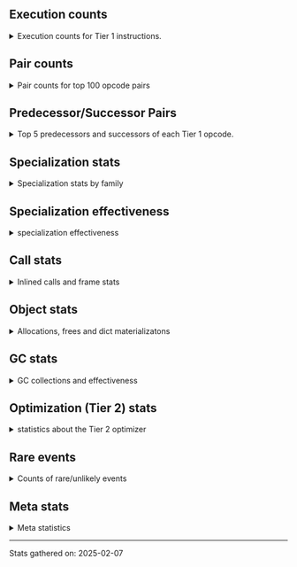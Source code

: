 ## Execution counts

<details>
<summary> Execution counts for Tier 1 instructions. </summary>


The "miss ratio" column shows the percentage of times the instruction
executed that it deoptimized. When this happens, the base unspecialized
instruction is not counted.

<table>
<thead>
<tr>
<th align="left">Name</th>
<th align="right">Base Count</th>
<th align="right">Head Count</th>
<th align="right">Change</th>
</tr>
</thead>
<tbody>
<tr>
<td align="left">BINARY_OP</td>
<td align="right">68,029</td>
<td align="right">516,517</td>
<td align="right">659.3%</td>
</tr>
<tr>
<td align="left">BINARY_OP_SUBTRACT_FLOAT</td>
<td align="right">490,282</td>
<td align="right">369,811</td>
<td align="right">-24.6%</td>
</tr>
<tr>
<td align="left">TO_BOOL_INT</td>
<td align="right">4,976,583</td>
<td align="right">3,772,089</td>
<td align="right">-24.2%</td>
</tr>
<tr>
<td align="left">BINARY_OP_EXTEND</td>
<td align="right">6,816,829</td>
<td align="right">5,170,140</td>
<td align="right">-24.2%</td>
</tr>
<tr>
<td align="left">TO_BOOL_LIST</td>
<td align="right">1,001,572</td>
<td align="right">760,648</td>
<td align="right">-24.1%</td>
</tr>
<tr>
<td align="left">LOAD_SUPER_ATTR_METHOD</td>
<td align="right">1,838,049</td>
<td align="right">1,396,415</td>
<td align="right">-24.0%</td>
</tr>
<tr>
<td align="left">CALL_ISINSTANCE</td>
<td align="right">1,175,776</td>
<td align="right">894,692</td>
<td align="right">-23.9%</td>
</tr>
<tr>
<td align="left">UNARY_INVERT</td>
<td align="right">1,516,213</td>
<td align="right">1,154,971</td>
<td align="right">-23.8%</td>
</tr>
<tr>
<td align="left">LIST_EXTEND</td>
<td align="right">337,530</td>
<td align="right">257,336</td>
<td align="right">-23.8%</td>
</tr>
<tr>
<td align="left">COPY_FREE_VARS</td>
<td align="right">1,866,298</td>
<td align="right">1,424,664</td>
<td align="right">-23.7%</td>
</tr>
<tr>
<td align="left">BUILD_LIST</td>
<td align="right">1,711,490</td>
<td align="right">1,310,214</td>
<td align="right">-23.4%</td>
</tr>
<tr>
<td align="left">LOAD_ATTR_NONDESCRIPTOR_WITH_VALUES</td>
<td align="right">1,542,307</td>
<td align="right">1,181,065</td>
<td align="right">-23.4%</td>
</tr>
<tr>
<td align="left">JUMP_FORWARD</td>
<td align="right">1,727,601</td>
<td align="right">1,325,807</td>
<td align="right">-23.3%</td>
</tr>
<tr>
<td align="left">LOAD_DEREF</td>
<td align="right">1,904,119</td>
<td align="right">1,462,485</td>
<td align="right">-23.2%</td>
</tr>
<tr>
<td align="left">COMPARE_OP</td>
<td align="right">546,308</td>
<td align="right">424,372</td>
<td align="right">-22.3%</td>
</tr>
<tr>
<td align="left">LOAD_ATTR_PROPERTY</td>
<td align="right">719,400</td>
<td align="right">558,851</td>
<td align="right">-22.3%</td>
</tr>
<tr>
<td align="left">IMPORT_FROM</td>
<td align="right">360,757</td>
<td align="right">280,383</td>
<td align="right">-22.3%</td>
</tr>
<tr>
<td align="left">IMPORT_NAME</td>
<td align="right">361,080</td>
<td align="right">280,706</td>
<td align="right">-22.3%</td>
</tr>
<tr>
<td align="left">LOAD_FAST_AND_CLEAR</td>
<td align="right">540,354</td>
<td align="right">420,099</td>
<td align="right">-22.3%</td>
</tr>
<tr>
<td align="left">BINARY_OP_ADD_FLOAT</td>
<td align="right">183,237</td>
<td align="right">142,724</td>
<td align="right">-22.1%</td>
</tr>
<tr>
<td align="left">FOR_ITER_RANGE</td>
<td align="right">544,717</td>
<td align="right">424,433</td>
<td align="right">-22.1%</td>
</tr>
<tr>
<td align="left">CALL_LIST_APPEND</td>
<td align="right">190,415</td>
<td align="right">150,336</td>
<td align="right">-21.0%</td>
</tr>
<tr>
<td align="left">LIST_APPEND</td>
<td align="right">572,595</td>
<td align="right">452,160</td>
<td align="right">-21.0%</td>
</tr>
<tr>
<td align="left">LOAD_ATTR</td>
<td align="right">8,471,316</td>
<td align="right">6,744,522</td>
<td align="right">-20.4%</td>
</tr>
<tr>
<td align="left">LOAD_ATTR_METHOD_WITH_VALUES</td>
<td align="right">7,879,064</td>
<td align="right">6,273,615</td>
<td align="right">-20.4%</td>
</tr>
<tr>
<td align="left">CALL_KW_PY</td>
<td align="right">199,027</td>
<td align="right">158,930</td>
<td align="right">-20.1%</td>
</tr>
<tr>
<td align="left">UNARY_NOT</td>
<td align="right">201,700</td>
<td align="right">161,776</td>
<td align="right">-19.8%</td>
</tr>
<tr>
<td align="left">CALL_METHOD_DESCRIPTOR_FAST</td>
<td align="right">2,239,028</td>
<td align="right">1,797,426</td>
<td align="right">-19.7%</td>
</tr>
<tr>
<td align="left">CALL_PY_EXACT_ARGS</td>
<td align="right">12,102,128</td>
<td align="right">9,733,720</td>
<td align="right">-19.6%</td>
</tr>
<tr>
<td align="left">CALL_BOUND_METHOD_GENERAL</td>
<td align="right">204,934</td>
<td align="right">164,848</td>
<td align="right">-19.6%</td>
</tr>
<tr>
<td align="left">LOAD_GLOBAL_MODULE</td>
<td align="right">15,859,892</td>
<td align="right">12,768,362</td>
<td align="right">-19.5%</td>
</tr>
<tr>
<td align="left">POP_ITER</td>
<td align="right">2,335,907</td>
<td align="right">1,894,534</td>
<td align="right">-18.9%</td>
</tr>
<tr>
<td align="left">POP_JUMP_IF_FALSE</td>
<td align="right">14,637,428</td>
<td align="right">11,946,930</td>
<td align="right">-18.4%</td>
</tr>
<tr>
<td align="left">LOAD_GLOBAL_BUILTIN</td>
<td align="right">7,463,096</td>
<td align="right">6,098,336</td>
<td align="right">-18.3%</td>
</tr>
<tr>
<td align="left">CONTAINS_OP_DICT</td>
<td align="right">1,575,782</td>
<td align="right">1,294,698</td>
<td align="right">-17.8%</td>
</tr>
<tr>
<td align="left">LOAD_ATTR_MODULE</td>
<td align="right">3,391,411</td>
<td align="right">2,789,070</td>
<td align="right">-17.8%</td>
</tr>
<tr>
<td align="left">TO_BOOL_BOOL</td>
<td align="right">4,320,437</td>
<td align="right">3,558,156</td>
<td align="right">-17.6%</td>
</tr>
<tr>
<td align="left">LOAD_SMALL_INT</td>
<td align="right">4,590,110</td>
<td align="right">3,786,698</td>
<td align="right">-17.5%</td>
</tr>
<tr>
<td align="left">POP_JUMP_IF_NOT_NONE</td>
<td align="right">3,966,867</td>
<td align="right">3,284,394</td>
<td align="right">-17.2%</td>
</tr>
<tr>
<td align="left">STORE_SUBSCR_DICT</td>
<td align="right">1,638,282</td>
<td align="right">1,357,230</td>
<td align="right">-17.2%</td>
</tr>
<tr>
<td align="left">STORE_ATTR_INSTANCE_VALUE</td>
<td align="right">4,688,424</td>
<td align="right">3,885,674</td>
<td align="right">-17.1%</td>
</tr>
<tr>
<td align="left">LOAD_FAST_LOAD_FAST</td>
<td align="right">13,344,823</td>
<td align="right">11,096,957</td>
<td align="right">-16.8%</td>
</tr>
<tr>
<td align="left">GET_ITER</td>
<td align="right">3,130,242</td>
<td align="right">2,608,693</td>
<td align="right">-16.7%</td>
</tr>
<tr>
<td align="left">CALL_BUILTIN_CLASS</td>
<td align="right">1,471,187</td>
<td align="right">1,230,560</td>
<td align="right">-16.4%</td>
</tr>
<tr>
<td align="left">POP_JUMP_IF_TRUE</td>
<td align="right">2,738,248</td>
<td align="right">2,296,961</td>
<td align="right">-16.1%</td>
</tr>
<tr>
<td align="left">LOAD_FAST</td>
<td align="right">86,081,742</td>
<td align="right">72,270,399</td>
<td align="right">-16.0%</td>
</tr>
<tr>
<td align="left">CALL_PY_GENERAL</td>
<td align="right">3,515,978</td>
<td align="right">2,953,932</td>
<td align="right">-16.0%</td>
</tr>
<tr>
<td align="left">RETURN_VALUE</td>
<td align="right">25,054,275</td>
<td align="right">21,200,496</td>
<td align="right">-15.4%</td>
</tr>
<tr>
<td align="left">COMPARE_OP_INT</td>
<td align="right">3,154,709</td>
<td align="right">2,672,621</td>
<td align="right">-15.3%</td>
</tr>
<tr>
<td align="left">CALL_NON_PY_GENERAL</td>
<td align="right">8,539,870</td>
<td align="right">7,254,584</td>
<td align="right">-15.1%</td>
</tr>
<tr>
<td align="left">CALL_BUILTIN_FAST</td>
<td align="right">828,228</td>
<td align="right">708,001</td>
<td align="right">-14.5%</td>
</tr>
<tr>
<td align="left">SWAP</td>
<td align="right">6,239,360</td>
<td align="right">5,356,654</td>
<td align="right">-14.1%</td>
</tr>
<tr>
<td align="left">LOAD_CONST_IMMORTAL</td>
<td align="right">15,752,107</td>
<td align="right">13,544,061</td>
<td align="right">-14.0%</td>
</tr>
<tr>
<td align="left">STORE_FAST</td>
<td align="right">25,561,126</td>
<td align="right">22,229,118</td>
<td align="right">-13.0%</td>
</tr>
<tr>
<td align="left">LOAD_FAST_CHECK</td>
<td align="right">925,141</td>
<td align="right">804,681</td>
<td align="right">-13.0%</td>
</tr>
<tr>
<td align="left">NOP</td>
<td align="right">9,049,304</td>
<td align="right">7,884,508</td>
<td align="right">-12.9%</td>
</tr>
<tr>
<td align="left">RESUME_CHECK</td>
<td align="right">30,070,432</td>
<td align="right">26,216,687</td>
<td align="right">-12.8%</td>
</tr>
<tr>
<td align="left">CALL_METHOD_DESCRIPTOR_NOARGS</td>
<td align="right">1,271,360</td>
<td align="right">1,110,676</td>
<td align="right">-12.6%</td>
</tr>
<tr>
<td align="left">LOAD_CONST_MORTAL</td>
<td align="right">968,901</td>
<td align="right">848,447</td>
<td align="right">-12.4%</td>
</tr>
<tr>
<td align="left">CALL_LEN</td>
<td align="right">325,817</td>
<td align="right">285,756</td>
<td align="right">-12.3%</td>
</tr>
<tr>
<td align="left">LOAD_ATTR_METHOD_NO_DICT</td>
<td align="right">5,377,961</td>
<td align="right">4,734,871</td>
<td align="right">-12.0%</td>
</tr>
<tr>
<td align="left">POP_JUMP_IF_NONE</td>
<td align="right">1,380,612</td>
<td align="right">1,220,083</td>
<td align="right">-11.6%</td>
</tr>
<tr>
<td align="left">POP_TOP</td>
<td align="right">19,088,858</td>
<td align="right">16,920,114</td>
<td align="right">-11.4%</td>
</tr>
<tr>
<td align="left">LOAD_ATTR_INSTANCE_VALUE</td>
<td align="right">19,044,657</td>
<td align="right">16,916,552</td>
<td align="right">-11.2%</td>
</tr>
<tr>
<td align="left">FOR_ITER_LIST</td>
<td align="right">8,205,583</td>
<td align="right">7,362,871</td>
<td align="right">-10.3%</td>
</tr>
<tr>
<td align="left">COPY</td>
<td align="right">7,818,252</td>
<td align="right">7,015,545</td>
<td align="right">-10.3%</td>
</tr>
<tr>
<td align="left">BUILD_MAP</td>
<td align="right">1,594,856</td>
<td align="right">1,434,306</td>
<td align="right">-10.1%</td>
</tr>
<tr>
<td align="left">LOAD_SPECIAL</td>
<td align="right">3,354,734</td>
<td align="right">3,033,656</td>
<td align="right">-9.6%</td>
</tr>
<tr>
<td align="left">JUMP_BACKWARD</td>
<td align="right">109</td>
<td align="right">99</td>
<td align="right">-9.2%</td>
</tr>
<tr>
<td align="left">BUILD_TUPLE</td>
<td align="right">3,531,425</td>
<td align="right">3,210,262</td>
<td align="right">-9.1%</td>
</tr>
<tr>
<td align="left">INTERPRETER_EXIT</td>
<td align="right">8,160,996</td>
<td align="right">7,478,451</td>
<td align="right">-8.4%</td>
</tr>
<tr>
<td align="left">RESUME</td>
<td align="right">496</td>
<td align="right">462</td>
<td align="right">-6.9%</td>
</tr>
<tr>
<td align="left">UNPACK_SEQUENCE_TWO_TUPLE</td>
<td align="right">1,221,266</td>
<td align="right">1,141,108</td>
<td align="right">-6.6%</td>
</tr>
<tr>
<td align="left">TO_BOOL</td>
<td align="right">688,265</td>
<td align="right">648,038</td>
<td align="right">-5.8%</td>
</tr>
<tr>
<td align="left">PUSH_NULL</td>
<td align="right">7,130,154</td>
<td align="right">6,768,878</td>
<td align="right">-5.1%</td>
</tr>
<tr>
<td align="left">JUMP_BACKWARD_NO_JIT</td>
<td align="right">13,936,663</td>
<td align="right">13,374,910</td>
<td align="right">-4.0%</td>
</tr>
<tr>
<td align="left">COMPARE_OP_STR</td>
<td align="right">1,078,077</td>
<td align="right">1,037,980</td>
<td align="right">-3.7%</td>
</tr>
<tr>
<td align="left">LOAD_CONST</td>
<td align="right">1,639</td>
<td align="right">1,593</td>
<td align="right">-2.8%</td>
</tr>
<tr>
<td align="left">STORE_FAST_STORE_FAST</td>
<td align="right">3,313,373</td>
<td align="right">3,233,215</td>
<td align="right">-2.4%</td>
</tr>
<tr>
<td align="left">JUMP_BACKWARD_NO_INTERRUPT</td>
<td align="right">5,030</td>
<td align="right">4,918</td>
<td align="right">-2.2%</td>
</tr>
<tr>
<td align="left">CALL</td>
<td align="right">4,579</td>
<td align="right">4,530</td>
<td align="right">-1.1%</td>
</tr>
<tr>
<td align="left">CHECK_EXC_MATCH</td>
<td align="right">13,428</td>
<td align="right">13,315</td>
<td align="right">-0.8%</td>
</tr>
<tr>
<td align="left">POP_EXCEPT</td>
<td align="right">17,651</td>
<td align="right">17,538</td>
<td align="right">-0.6%</td>
</tr>
<tr>
<td align="left">PUSH_EXC_INFO</td>
<td align="right">17,651</td>
<td align="right">17,538</td>
<td align="right">-0.6%</td>
</tr>
<tr>
<td align="left">LOAD_GLOBAL</td>
<td align="right">3,229</td>
<td align="right">3,210</td>
<td align="right">-0.6%</td>
</tr>
<tr>
<td align="left">TO_BOOL_ALWAYS_TRUE</td>
<td align="right">350</td>
<td align="right">351</td>
<td align="right">0.3%</td>
</tr>
<tr>
<td align="left">BINARY_OP_SUBTRACT_INT</td>
<td align="right">102,340</td>
<td align="right">102,264</td>
<td align="right">-0.1%</td>
</tr>
<tr>
<td align="left">LOAD_ATTR_METHOD_LAZY_DICT</td>
<td align="right">97,345</td>
<td align="right">97,417</td>
<td align="right">0.1%</td>
</tr>
<tr>
<td align="left">CALL_METHOD_DESCRIPTOR_O</td>
<td align="right">604,440</td>
<td align="right">604,260</td>
<td align="right">-0.0%</td>
</tr>
<tr>
<td align="left">IS_OP</td>
<td align="right">34,054</td>
<td align="right">34,050</td>
<td align="right">-0.0%</td>
</tr>
<tr>
<td align="left">CALL_BOUND_METHOD_EXACT_ARGS</td>
<td align="right">35,128</td>
<td align="right">35,131</td>
<td align="right">0.0%</td>
</tr>
<tr>
<td align="left">CALL_BUILTIN_FAST_WITH_KEYWORDS</td>
<td align="right">928,800</td>
<td align="right">928,855</td>
<td align="right">0.0%</td>
</tr>
<tr>
<td align="left">STORE_SUBSCR</td>
<td align="right">21,468</td>
<td align="right">21,469</td>
<td align="right">0.0%</td>
</tr>
<tr>
<td align="left">UNPACK_SEQUENCE_TUPLE</td>
<td align="right">857,667</td>
<td align="right">857,685</td>
<td align="right">0.0%</td>
</tr>
<tr>
<td align="left">TO_BOOL_NONE</td>
<td align="right">191,026</td>
<td align="right">191,022</td>
<td align="right">-0.0%</td>
</tr>
<tr>
<td align="left">STORE_ATTR</td>
<td align="right">81,658</td>
<td align="right">81,659</td>
<td align="right">0.0%</td>
</tr>
<tr>
<td align="left">CALL_FUNCTION_EX</td>
<td align="right">1,818,697</td>
<td align="right">1,818,708</td>
<td align="right">0.0%</td>
</tr>
<tr>
<td align="left">FOR_ITER</td>
<td align="right">940,660</td>
<td align="right">940,664</td>
<td align="right">0.0%</td>
</tr>
<tr>
<td align="left">YIELD_VALUE</td>
<td align="right">5,068,282</td>
<td align="right">5,068,282</td>
<td align="right">0.0%</td>
</tr>
<tr>
<td align="left">STORE_FAST_LOAD_FAST</td>
<td align="right">4,724,481</td>
<td align="right">4,724,481</td>
<td align="right">0.0%</td>
</tr>
<tr>
<td align="left">FOR_ITER_GEN</td>
<td align="right">4,653,742</td>
<td align="right">4,653,742</td>
<td align="right">0.0%</td>
</tr>
<tr>
<td align="left">BINARY_OP_ADD_INT</td>
<td align="right">856,264</td>
<td align="right">856,264</td>
<td align="right">0.0%</td>
</tr>
<tr>
<td align="left">DICT_MERGE</td>
<td align="right">462,686</td>
<td align="right">462,686</td>
<td align="right">0.0%</td>
</tr>
<tr>
<td align="left">BINARY_SUBSCR</td>
<td align="right">448,608</td>
<td align="right"></td>
<td align="right"></td>
</tr>
<tr>
<td align="left">CALL_TUPLE_1</td>
<td align="right">426,672</td>
<td align="right">426,672</td>
<td align="right">0.0%</td>
</tr>
<tr>
<td align="left">BINARY_SUBSCR_LIST_INT</td>
<td align="right">345,844</td>
<td align="right"></td>
<td align="right"></td>
</tr>
<tr>
<td align="left">MAKE_CELL</td>
<td align="right">105,142</td>
<td align="right">105,142</td>
<td align="right">0.0%</td>
</tr>
<tr>
<td align="left">STORE_DEREF</td>
<td align="right">105,110</td>
<td align="right">105,110</td>
<td align="right">0.0%</td>
</tr>
<tr>
<td align="left">CALL_BUILTIN_O</td>
<td align="right">87,314</td>
<td align="right">87,314</td>
<td align="right">0.0%</td>
</tr>
<tr>
<td align="left">BINARY_SUBSCR_DICT</td>
<td align="right">84,725</td>
<td align="right"></td>
<td align="right"></td>
</tr>
<tr>
<td align="left">CALL_KW_NON_PY</td>
<td align="right">77,368</td>
<td align="right">77,368</td>
<td align="right">0.0%</td>
</tr>
<tr>
<td align="left">BINARY_OP_MULTIPLY_FLOAT</td>
<td align="right">69,638</td>
<td align="right">69,638</td>
<td align="right">0.0%</td>
</tr>
<tr>
<td align="left">BINARY_SUBSCR_STR_INT</td>
<td align="right">69,638</td>
<td align="right"></td>
<td align="right"></td>
</tr>
<tr>
<td align="left">DELETE_SUBSCR</td>
<td align="right">67,589</td>
<td align="right">67,589</td>
<td align="right">0.0%</td>
</tr>
<tr>
<td align="left">DELETE_ATTR</td>
<td align="right">63,345</td>
<td align="right">63,345</td>
<td align="right">0.0%</td>
</tr>
<tr>
<td align="left">CALL_ALLOC_AND_ENTER_INIT</td>
<td align="right">55,866</td>
<td align="right">55,866</td>
<td align="right">0.0%</td>
</tr>
<tr>
<td align="left">EXIT_INIT_CHECK</td>
<td align="right">55,862</td>
<td align="right">55,862</td>
<td align="right">0.0%</td>
</tr>
<tr>
<td align="left">CALL_METHOD_DESCRIPTOR_FAST_WITH_KEYWORDS</td>
<td align="right">51,440</td>
<td align="right">51,440</td>
<td align="right">0.0%</td>
</tr>
<tr>
<td align="left">BINARY_SUBSCR_TUPLE_INT</td>
<td align="right">44,014</td>
<td align="right"></td>
<td align="right"></td>
</tr>
<tr>
<td align="left">MAKE_FUNCTION</td>
<td align="right">42,904</td>
<td align="right">42,904</td>
<td align="right">0.0%</td>
</tr>
<tr>
<td align="left">LOAD_ATTR_CLASS</td>
<td align="right">38,452</td>
<td align="right">38,452</td>
<td align="right">0.0%</td>
</tr>
<tr>
<td align="left">FORMAT_SIMPLE</td>
<td align="right">38,409</td>
<td align="right">38,409</td>
<td align="right">0.0%</td>
</tr>
<tr>
<td align="left">BUILD_STRING</td>
<td align="right">29,697</td>
<td align="right">29,697</td>
<td align="right">0.0%</td>
</tr>
<tr>
<td align="left">SET_FUNCTION_ATTRIBUTE</td>
<td align="right">29,559</td>
<td align="right">29,559</td>
<td align="right">0.0%</td>
</tr>
<tr>
<td align="left">LOAD_SUPER_ATTR_ATTR</td>
<td align="right">23,800</td>
<td align="right">23,800</td>
<td align="right">0.0%</td>
</tr>
<tr>
<td align="left">TO_BOOL_STR</td>
<td align="right">21,938</td>
<td align="right">21,938</td>
<td align="right">0.0%</td>
</tr>
<tr>
<td align="left">BINARY_OP_INPLACE_ADD_UNICODE</td>
<td align="right">20,988</td>
<td align="right">20,988</td>
<td align="right">0.0%</td>
</tr>
<tr>
<td align="left">FOR_ITER_TUPLE</td>
<td align="right">17,858</td>
<td align="right">17,858</td>
<td align="right">0.0%</td>
</tr>
<tr>
<td align="left">CONVERT_VALUE</td>
<td align="right">17,404</td>
<td align="right">17,404</td>
<td align="right">0.0%</td>
</tr>
<tr>
<td align="left">BINARY_SLICE</td>
<td align="right">14,143</td>
<td align="right">14,143</td>
<td align="right">0.0%</td>
</tr>
<tr>
<td align="left">RETURN_GENERATOR</td>
<td align="right">12,839</td>
<td align="right">12,839</td>
<td align="right">0.0%</td>
</tr>
<tr>
<td align="left">RERAISE</td>
<td align="right">12,672</td>
<td align="right">12,672</td>
<td align="right">0.0%</td>
</tr>
<tr>
<td align="left">LOAD_ATTR_SLOT</td>
<td align="right">10,286</td>
<td align="right">10,286</td>
<td align="right">0.0%</td>
</tr>
<tr>
<td align="left">STORE_ATTR_SLOT</td>
<td align="right">9,870</td>
<td align="right">9,870</td>
<td align="right">0.0%</td>
</tr>
<tr>
<td align="left">CALL_STR_1</td>
<td align="right">8,491</td>
<td align="right">8,491</td>
<td align="right">0.0%</td>
</tr>
<tr>
<td align="left">END_FOR</td>
<td align="right">8,446</td>
<td align="right">8,446</td>
<td align="right">0.0%</td>
</tr>
<tr>
<td align="left">RAISE_VARARGS</td>
<td align="right">4,227</td>
<td align="right">4,227</td>
<td align="right">0.0%</td>
</tr>
<tr>
<td align="left">WITH_EXCEPT_START</td>
<td align="right">4,223</td>
<td align="right">4,223</td>
<td align="right">0.0%</td>
</tr>
<tr>
<td align="left">STORE_NAME</td>
<td align="right">806</td>
<td align="right">806</td>
<td align="right">0.0%</td>
</tr>
<tr>
<td align="left">BINARY_OP_ADD_UNICODE</td>
<td align="right">522</td>
<td align="right">522</td>
<td align="right">0.0%</td>
</tr>
<tr>
<td align="left">CONTAINS_OP_SET</td>
<td align="right">415</td>
<td align="right">415</td>
<td align="right">0.0%</td>
</tr>
<tr>
<td align="left">CONTAINS_OP</td>
<td align="right">322</td>
<td align="right">322</td>
<td align="right">0.0%</td>
</tr>
<tr>
<td align="left">LOAD_NAME</td>
<td align="right">267</td>
<td align="right">267</td>
<td align="right">0.0%</td>
</tr>
<tr>
<td align="left">CALL_KW</td>
<td align="right">183</td>
<td align="right">183</td>
<td align="right">0.0%</td>
</tr>
<tr>
<td align="left">CALL_TYPE_1</td>
<td align="right">154</td>
<td align="right">154</td>
<td align="right">0.0%</td>
</tr>
<tr>
<td align="left">UNPACK_SEQUENCE</td>
<td align="right">149</td>
<td align="right">149</td>
<td align="right">0.0%</td>
</tr>
<tr>
<td align="left">EXTENDED_ARG</td>
<td align="right">129</td>
<td align="right">129</td>
<td align="right">0.0%</td>
</tr>
<tr>
<td align="left">DELETE_FAST</td>
<td align="right">128</td>
<td align="right">128</td>
<td align="right">0.0%</td>
</tr>
<tr>
<td align="left">LOAD_SUPER_ATTR</td>
<td align="right">68</td>
<td align="right">68</td>
<td align="right">0.0%</td>
</tr>
<tr>
<td align="left">LOAD_BUILD_CLASS</td>
<td align="right">42</td>
<td align="right">42</td>
<td align="right">0.0%</td>
</tr>
<tr>
<td align="left">LOAD_LOCALS</td>
<td align="right">38</td>
<td align="right">38</td>
<td align="right">0.0%</td>
</tr>
<tr>
<td align="left">COMPARE_OP_FLOAT</td>
<td align="right">29</td>
<td align="right">29</td>
<td align="right">0.0%</td>
</tr>
<tr>
<td align="left">CALL_INTRINSIC_1</td>
<td align="right">16</td>
<td align="right">16</td>
<td align="right">0.0%</td>
</tr>
<tr>
<td align="left">LOAD_ATTR_CLASS_WITH_METACLASS_CHECK</td>
<td align="right">12</td>
<td align="right">12</td>
<td align="right">0.0%</td>
</tr>
<tr>
<td align="left">DELETE_NAME</td>
<td align="right">6</td>
<td align="right">6</td>
<td align="right">0.0%</td>
</tr>
<tr>
<td align="left">STORE_GLOBAL</td>
<td align="right">4</td>
<td align="right">4</td>
<td align="right">0.0%</td>
</tr>
<tr>
<td align="left">BINARY_SUBSCR_GETITEM</td>
<td align="right">3</td>
<td align="right"></td>
<td align="right"></td>
</tr>
<tr>
<td align="left">BUILD_SET</td>
<td align="right">2</td>
<td align="right">2</td>
<td align="right">0.0%</td>
</tr>
<tr>
<td align="left">MAP_ADD</td>
<td align="right">1</td>
<td align="right">1</td>
<td align="right">0.0%</td>
</tr>
<tr>
<td align="left">BINARY_OP_SUBSCR_LIST_INT</td>
<td align="right"></td>
<td align="right">265,650</td>
<td align="right"></td>
</tr>
<tr>
<td align="left">BINARY_OP_SUBSCR_DICT</td>
<td align="right"></td>
<td align="right">84,725</td>
<td align="right"></td>
</tr>
<tr>
<td align="left">BINARY_OP_SUBSCR_STR_INT</td>
<td align="right"></td>
<td align="right">69,638</td>
<td align="right"></td>
</tr>
<tr>
<td align="left">BINARY_OP_SUBSCR_TUPLE_INT</td>
<td align="right"></td>
<td align="right">44,014</td>
<td align="right"></td>
</tr>
<tr>
<td align="left">BINARY_OP_SUBSCR_GETITEM</td>
<td align="right"></td>
<td align="right">3</td>
<td align="right"></td>
</tr>
</tbody>
</table>


</details>

## Pair counts

<details>
<summary> Pair counts for top 100 opcode pairs </summary>


Pairs of specialized operations that deoptimize and are then followed by
the corresponding unspecialized instruction are not counted as pairs.

Not included in comparative output.


</details>

## Predecessor/Successor Pairs

<details>
<summary> Top 5 predecessors and successors of each Tier 1 opcode. </summary>


This does not include the unspecialized instructions that occur after a
specialized instruction deoptimizes.

Not included in comparative output.


</details>

## Specialization stats

<details>
<summary> Specialization stats by family </summary>

### BINARY_OP

<details>
<summary> specialization stats for BINARY_OP family </summary>

<table>
<thead>
<tr>
<th align="left">Kind</th>
<th align="right">Base Count</th>
<th align="right">Base Ratio</th>
<th align="right">Head Count</th>
<th align="right">Head Ratio</th>
<th align="right">Change</th>
</tr>
</thead>
<tbody>
<tr>
<td align="left">
deferred
<details>
<summary>ⓘ</summary>

Lists the number of "deferred" (i.e. not specialized) instructions executed.
</details>
</td>
<td align="right">67,341</td>
<td align="right">0.8%</td>
<td align="right">515,458</td>
<td align="right">6.7%</td>
<td align="right">665.4%</td>
</tr>
<tr>
<td align="left">
miss
<details>
<summary>ⓘ</summary>

Specialized instructions that deopt.
</details>
</td>
<td align="right">215,700</td>
<td align="right">2.5%</td>
<td align="right">161,819</td>
<td align="right">2.1%</td>
<td align="right">-25.0%</td>
</tr>
<tr>
<td align="left">
hit
<details>
<summary>ⓘ</summary>

Specialized instructions that complete.
</details>
</td>
<td align="right">8,324,400</td>
<td align="right">96.7%</td>
<td align="right">7,034,562</td>
<td align="right">91.2%</td>
<td align="right">-15.5%</td>
</tr>
</tbody>
</table>

<table>
<thead>
<tr>
<th align="left">Success</th>
<th align="right">Base Count</th>
<th align="right">Base Ratio</th>
<th align="right">Head Count</th>
<th align="right">Head Ratio</th>
<th align="right">Change</th>
</tr>
</thead>
<tbody>
<tr>
<td align="left">Failure</td>
<td align="right">547</td>
<td align="right">11.5%</td>
<td align="right">799</td>
<td align="right">19.4%</td>
<td align="right">46.1%</td>
</tr>
<tr>
<td align="left">Success</td>
<td align="right">4,211</td>
<td align="right">88.5%</td>
<td align="right">3,313</td>
<td align="right">80.6%</td>
<td align="right">-21.3%</td>
</tr>
</tbody>
</table>

<table>
<thead>
<tr>
<th align="left">Failure kind</th>
<th align="right">Base Count</th>
<th align="right">Base Ratio</th>
<th align="right">Head Count</th>
<th align="right">Head Ratio</th>
<th align="right">Change</th>
</tr>
</thead>
<tbody>
<tr>
<td align="left">remainder</td>
<td align="right">292</td>
<td align="right">53.4%</td>
<td align="right">295</td>
<td align="right">36.9%</td>
<td align="right">1.0%</td>
</tr>
<tr>
<td align="left">add different types</td>
<td align="right">187</td>
<td align="right">34.2%</td>
<td align="right">187</td>
<td align="right">23.4%</td>
<td align="right">0.0%</td>
</tr>
<tr>
<td align="left">add other</td>
<td align="right">66</td>
<td align="right">12.1%</td>
<td align="right">66</td>
<td align="right">8.3%</td>
<td align="right">0.0%</td>
</tr>
<tr>
<td align="left">and int</td>
<td align="right">2</td>
<td align="right">0.4%</td>
<td align="right">2</td>
<td align="right">0.3%</td>
<td align="right">0.0%</td>
</tr>
<tr>
<td align="left">subscr</td>
<td align="right"></td>
<td align="right"></td>
<td align="right">248</td>
<td align="right">31.0%</td>
<td align="right"></td>
</tr>
<tr>
<td align="left">subscr list slice</td>
<td align="right"></td>
<td align="right"></td>
<td align="right">1</td>
<td align="right">0.1%</td>
<td align="right"></td>
</tr>
</tbody>
</table>


</details>

### BINARY_SLICE

<details>
<summary> specialization stats for BINARY_SLICE family </summary>

<table>
<thead>
<tr>
<th align="left">Kind</th>
<th align="right">Base Count</th>
<th align="right">Base Ratio</th>
<th align="right">Head Count</th>
<th align="right">Head Ratio</th>
<th align="right">Change</th>
</tr>
</thead>
<tbody>
<tr>
<td align="left">
deferred
<details>
<summary>ⓘ</summary>

Lists the number of "deferred" (i.e. not specialized) instructions executed.
</details>
</td>
<td align="right">14,143</td>
<td align="right">100.0%</td>
<td align="right">14,143</td>
<td align="right">100.0%</td>
<td align="right">0.0%</td>
</tr>
</tbody>
</table>


</details>

### CALL

<details>
<summary> specialization stats for CALL family </summary>

<table>
<thead>
<tr>
<th align="left">Kind</th>
<th align="right">Base Count</th>
<th align="right">Base Ratio</th>
<th align="right">Head Count</th>
<th align="right">Head Ratio</th>
<th align="right">Change</th>
</tr>
</thead>
<tbody>
<tr>
<td align="left">
hit
<details>
<summary>ⓘ</summary>

Specialized instructions that complete.
</details>
</td>
<td align="right">21,836,576</td>
<td align="right">100.0%</td>
<td align="right">18,143,685</td>
<td align="right">100.0%</td>
<td align="right">-16.9%</td>
</tr>
<tr>
<td align="left">
deferred
<details>
<summary>ⓘ</summary>

Lists the number of "deferred" (i.e. not specialized) instructions executed.
</details>
</td>
<td align="right">1,240</td>
<td align="right">0.0%</td>
<td align="right">1,168</td>
<td align="right">0.0%</td>
<td align="right">-5.8%</td>
</tr>
<tr>
<td align="left">
miss
<details>
<summary>ⓘ</summary>

Specialized instructions that deopt.
</details>
</td>
<td align="right">796</td>
<td align="right">0.0%</td>
<td align="right">796</td>
<td align="right">0.0%</td>
<td align="right">0.0%</td>
</tr>
</tbody>
</table>

<table>
<thead>
<tr>
<th align="left">Success</th>
<th align="right">Base Count</th>
<th align="right">Base Ratio</th>
<th align="right">Head Count</th>
<th align="right">Head Ratio</th>
<th align="right">Change</th>
</tr>
</thead>
<tbody>
<tr>
<td align="left">Success</td>
<td align="right">3,340</td>
<td align="right">100.0%</td>
<td align="right">3,363</td>
<td align="right">100.0%</td>
<td align="right">0.7%</td>
</tr>
<tr>
<td align="left">Failure</td>
<td align="right">0</td>
<td align="right">0.0%</td>
<td align="right">0</td>
<td align="right">0.0%</td>
<td align="right"></td>
</tr>
</tbody>
</table>


</details>

### CALL_KW

<details>
<summary> specialization stats for CALL_KW family </summary>

<table>
<thead>
<tr>
<th align="left">Kind</th>
<th align="right">Base Count</th>
<th align="right">Base Ratio</th>
<th align="right">Head Count</th>
<th align="right">Head Ratio</th>
<th align="right">Change</th>
</tr>
</thead>
<tbody>
<tr>
<td align="left">
deferred
<details>
<summary>ⓘ</summary>

Lists the number of "deferred" (i.e. not specialized) instructions executed.
</details>
</td>
<td align="right">43</td>
<td align="right">23.5%</td>
<td align="right">43</td>
<td align="right">23.5%</td>
<td align="right">0.0%</td>
</tr>
</tbody>
</table>

<table>
<thead>
<tr>
<th align="left">Success</th>
<th align="right">Base Count</th>
<th align="right">Base Ratio</th>
<th align="right">Head Count</th>
<th align="right">Head Ratio</th>
<th align="right">Change</th>
</tr>
</thead>
<tbody>
<tr>
<td align="left">Success</td>
<td align="right">140</td>
<td align="right">100.0%</td>
<td align="right">140</td>
<td align="right">100.0%</td>
<td align="right">0.0%</td>
</tr>
<tr>
<td align="left">Failure</td>
<td align="right">0</td>
<td align="right">0.0%</td>
<td align="right">0</td>
<td align="right">0.0%</td>
<td align="right"></td>
</tr>
</tbody>
</table>


</details>

### COMPARE_OP

<details>
<summary> specialization stats for COMPARE_OP family </summary>

<table>
<thead>
<tr>
<th align="left">Kind</th>
<th align="right">Base Count</th>
<th align="right">Base Ratio</th>
<th align="right">Head Count</th>
<th align="right">Head Ratio</th>
<th align="right">Change</th>
</tr>
</thead>
<tbody>
<tr>
<td align="left">
miss
<details>
<summary>ⓘ</summary>

Specialized instructions that deopt.
</details>
</td>
<td align="right">165,027</td>
<td align="right">3.5%</td>
<td align="right">124,859</td>
<td align="right">3.0%</td>
<td align="right">-24.3%</td>
</tr>
<tr>
<td align="left">
deferred
<details>
<summary>ⓘ</summary>

Lists the number of "deferred" (i.e. not specialized) instructions executed.
</details>
</td>
<td align="right">542,471</td>
<td align="right">11.4%</td>
<td align="right">421,320</td>
<td align="right">10.2%</td>
<td align="right">-22.3%</td>
</tr>
<tr>
<td align="left">
hit
<details>
<summary>ⓘ</summary>

Specialized instructions that complete.
</details>
</td>
<td align="right">4,067,788</td>
<td align="right">85.1%</td>
<td align="right">3,585,771</td>
<td align="right">86.7%</td>
<td align="right">-11.8%</td>
</tr>
</tbody>
</table>

<table>
<thead>
<tr>
<th align="left">Success</th>
<th align="right">Base Count</th>
<th align="right">Base Ratio</th>
<th align="right">Head Count</th>
<th align="right">Head Ratio</th>
<th align="right">Change</th>
</tr>
</thead>
<tbody>
<tr>
<td align="left">Success</td>
<td align="right">3,373</td>
<td align="right">48.6%</td>
<td align="right">2,616</td>
<td align="right">48.5%</td>
<td align="right">-22.4%</td>
</tr>
<tr>
<td align="left">Failure</td>
<td align="right">3,562</td>
<td align="right">51.4%</td>
<td align="right">2,776</td>
<td align="right">51.5%</td>
<td align="right">-22.1%</td>
</tr>
</tbody>
</table>

<table>
<thead>
<tr>
<th align="left">Failure kind</th>
<th align="right">Base Count</th>
<th align="right">Base Ratio</th>
<th align="right">Head Count</th>
<th align="right">Head Ratio</th>
<th align="right">Change</th>
</tr>
</thead>
<tbody>
<tr>
<td align="left">float long</td>
<td align="right">3,270</td>
<td align="right">91.8%</td>
<td align="right">2,481</td>
<td align="right">89.4%</td>
<td align="right">-24.1%</td>
</tr>
<tr>
<td align="left">different types</td>
<td align="right">151</td>
<td align="right">4.2%</td>
<td align="right">154</td>
<td align="right">5.5%</td>
<td align="right">2.0%</td>
</tr>
<tr>
<td align="left">big int</td>
<td align="right">96</td>
<td align="right">2.7%</td>
<td align="right">96</td>
<td align="right">3.5%</td>
<td align="right">0.0%</td>
</tr>
<tr>
<td align="left">bytes</td>
<td align="right">44</td>
<td align="right">1.2%</td>
<td align="right">44</td>
<td align="right">1.6%</td>
<td align="right">0.0%</td>
</tr>
<tr>
<td align="left">list</td>
<td align="right">1</td>
<td align="right">0.0%</td>
<td align="right">1</td>
<td align="right">0.0%</td>
<td align="right">0.0%</td>
</tr>
</tbody>
</table>


</details>

### CONTAINS_OP

<details>
<summary> specialization stats for CONTAINS_OP family </summary>

<table>
<thead>
<tr>
<th align="left">Kind</th>
<th align="right">Base Count</th>
<th align="right">Base Ratio</th>
<th align="right">Head Count</th>
<th align="right">Head Ratio</th>
<th align="right">Change</th>
</tr>
</thead>
<tbody>
<tr>
<td align="left">
hit
<details>
<summary>ⓘ</summary>

Specialized instructions that complete.
</details>
</td>
<td align="right">1,576,197</td>
<td align="right">100.0%</td>
<td align="right">1,295,113</td>
<td align="right">100.0%</td>
<td align="right">-17.8%</td>
</tr>
<tr>
<td align="left">
deferred
<details>
<summary>ⓘ</summary>

Lists the number of "deferred" (i.e. not specialized) instructions executed.
</details>
</td>
<td align="right">270</td>
<td align="right">0.0%</td>
<td align="right">270</td>
<td align="right">0.0%</td>
<td align="right">0.0%</td>
</tr>
</tbody>
</table>

<table>
<thead>
<tr>
<th align="left">Success</th>
<th align="right">Base Count</th>
<th align="right">Base Ratio</th>
<th align="right">Head Count</th>
<th align="right">Head Ratio</th>
<th align="right">Change</th>
</tr>
</thead>
<tbody>
<tr>
<td align="left">Success</td>
<td align="right">9</td>
<td align="right">17.3%</td>
<td align="right">9</td>
<td align="right">17.3%</td>
<td align="right">0.0%</td>
</tr>
<tr>
<td align="left">Failure</td>
<td align="right">43</td>
<td align="right">82.7%</td>
<td align="right">43</td>
<td align="right">82.7%</td>
<td align="right">0.0%</td>
</tr>
</tbody>
</table>

<table>
<thead>
<tr>
<th align="left">Failure kind</th>
<th align="right">Base Count</th>
<th align="right">Base Ratio</th>
<th align="right">Head Count</th>
<th align="right">Head Ratio</th>
<th align="right">Change</th>
</tr>
</thead>
<tbody>
<tr>
<td align="left">tuple</td>
<td align="right">43</td>
<td align="right">100.0%</td>
<td align="right">43</td>
<td align="right">100.0%</td>
<td align="right">0.0%</td>
</tr>
</tbody>
</table>


</details>

### FOR_ITER

<details>
<summary> specialization stats for FOR_ITER family </summary>

<table>
<thead>
<tr>
<th align="left">Kind</th>
<th align="right">Base Count</th>
<th align="right">Base Ratio</th>
<th align="right">Head Count</th>
<th align="right">Head Ratio</th>
<th align="right">Change</th>
</tr>
</thead>
<tbody>
<tr>
<td align="left">
hit
<details>
<summary>ⓘ</summary>

Specialized instructions that complete.
</details>
</td>
<td align="right">13,421,900</td>
<td align="right">93.5%</td>
<td align="right">12,458,904</td>
<td align="right">93.0%</td>
<td align="right">-7.2%</td>
</tr>
<tr>
<td align="left">
deferred
<details>
<summary>ⓘ</summary>

Lists the number of "deferred" (i.e. not specialized) instructions executed.
</details>
</td>
<td align="right">940,122</td>
<td align="right">6.5%</td>
<td align="right">940,122</td>
<td align="right">7.0%</td>
<td align="right">0.0%</td>
</tr>
</tbody>
</table>

<table>
<thead>
<tr>
<th align="left">Success</th>
<th align="right">Base Count</th>
<th align="right">Base Ratio</th>
<th align="right">Head Count</th>
<th align="right">Head Ratio</th>
<th align="right">Change</th>
</tr>
</thead>
<tbody>
<tr>
<td align="left">Success</td>
<td align="right">50</td>
<td align="right">9.3%</td>
<td align="right">54</td>
<td align="right">10.0%</td>
<td align="right">8.0%</td>
</tr>
<tr>
<td align="left">Failure</td>
<td align="right">488</td>
<td align="right">90.7%</td>
<td align="right">488</td>
<td align="right">90.0%</td>
<td align="right">0.0%</td>
</tr>
</tbody>
</table>

<table>
<thead>
<tr>
<th align="left">Failure kind</th>
<th align="right">Base Count</th>
<th align="right">Base Ratio</th>
<th align="right">Head Count</th>
<th align="right">Head Ratio</th>
<th align="right">Change</th>
</tr>
</thead>
<tbody>
<tr>
<td align="left">other</td>
<td align="right">164</td>
<td align="right">33.6%</td>
<td align="right">164</td>
<td align="right">33.6%</td>
<td align="right">0.0%</td>
</tr>
<tr>
<td align="left">enumerate</td>
<td align="right">164</td>
<td align="right">33.6%</td>
<td align="right">164</td>
<td align="right">33.6%</td>
<td align="right">0.0%</td>
</tr>
<tr>
<td align="left">itertools</td>
<td align="right">77</td>
<td align="right">15.8%</td>
<td align="right">77</td>
<td align="right">15.8%</td>
<td align="right">0.0%</td>
</tr>
<tr>
<td align="left">callable</td>
<td align="right">70</td>
<td align="right">14.3%</td>
<td align="right">70</td>
<td align="right">14.3%</td>
<td align="right">0.0%</td>
</tr>
<tr>
<td align="left">dict items</td>
<td align="right">7</td>
<td align="right">1.4%</td>
<td align="right">7</td>
<td align="right">1.4%</td>
<td align="right">0.0%</td>
</tr>
<tr>
<td align="left">dict values</td>
<td align="right">3</td>
<td align="right">0.6%</td>
<td align="right">3</td>
<td align="right">0.6%</td>
<td align="right">0.0%</td>
</tr>
<tr>
<td align="left">set</td>
<td align="right">2</td>
<td align="right">0.4%</td>
<td align="right">2</td>
<td align="right">0.4%</td>
<td align="right">0.0%</td>
</tr>
<tr>
<td align="left">reversed list</td>
<td align="right">1</td>
<td align="right">0.2%</td>
<td align="right">1</td>
<td align="right">0.2%</td>
<td align="right">0.0%</td>
</tr>
</tbody>
</table>


</details>

### LOAD_ATTR

<details>
<summary> specialization stats for LOAD_ATTR family </summary>

<table>
<thead>
<tr>
<th align="left">Kind</th>
<th align="right">Base Count</th>
<th align="right">Base Ratio</th>
<th align="right">Head Count</th>
<th align="right">Head Ratio</th>
<th align="right">Change</th>
</tr>
</thead>
<tbody>
<tr>
<td align="left">
deferred
<details>
<summary>ⓘ</summary>

Lists the number of "deferred" (i.e. not specialized) instructions executed.
</details>
</td>
<td align="right">8,460,038</td>
<td align="right">18.2%</td>
<td align="right">6,733,609</td>
<td align="right">17.1%</td>
<td align="right">-20.4%</td>
</tr>
<tr>
<td align="left">
hit
<details>
<summary>ⓘ</summary>

Specialized instructions that complete.
</details>
</td>
<td align="right">37,714,030</td>
<td align="right">81.0%</td>
<td align="right">32,213,572</td>
<td align="right">81.9%</td>
<td align="right">-14.6%</td>
</tr>
<tr>
<td align="left">
miss
<details>
<summary>ⓘ</summary>

Specialized instructions that deopt.
</details>
</td>
<td align="right">386,865</td>
<td align="right">0.8%</td>
<td align="right">386,619</td>
<td align="right">1.0%</td>
<td align="right">-0.1%</td>
</tr>
<tr>
<td align="left">
deopt
<details>
<summary>ⓘ</summary>

Specialized instructions that deopt.
</details>
</td>
<td align="right">6</td>
<td align="right">0.0%</td>
<td align="right">6</td>
<td align="right">0.0%</td>
<td align="right">0.0%</td>
</tr>
</tbody>
</table>

<table>
<thead>
<tr>
<th align="left">Success</th>
<th align="right">Base Count</th>
<th align="right">Base Ratio</th>
<th align="right">Head Count</th>
<th align="right">Head Ratio</th>
<th align="right">Change</th>
</tr>
</thead>
<tbody>
<tr>
<td align="left">Failure</td>
<td align="right">6,792</td>
<td align="right">37.2%</td>
<td align="right">6,380</td>
<td align="right">35.6%</td>
<td align="right">-6.1%</td>
</tr>
<tr>
<td align="left">Success</td>
<td align="right">11,477</td>
<td align="right">62.8%</td>
<td align="right">11,524</td>
<td align="right">64.4%</td>
<td align="right">0.4%</td>
</tr>
</tbody>
</table>

<table>
<thead>
<tr>
<th align="left">Failure kind</th>
<th align="right">Base Count</th>
<th align="right">Base Ratio</th>
<th align="right">Head Count</th>
<th align="right">Head Ratio</th>
<th align="right">Change</th>
</tr>
</thead>
<tbody>
<tr>
<td align="left">overriding descriptor</td>
<td align="right">1,652</td>
<td align="right">24.3%</td>
<td align="right">1,430</td>
<td align="right">22.4%</td>
<td align="right">-13.4%</td>
</tr>
<tr>
<td align="left">non overriding descriptor</td>
<td align="right">808</td>
<td align="right">11.9%</td>
<td align="right">764</td>
<td align="right">12.0%</td>
<td align="right">-5.4%</td>
</tr>
<tr>
<td align="left">method</td>
<td align="right">1,521</td>
<td align="right">22.4%</td>
<td align="right">1,482</td>
<td align="right">23.2%</td>
<td align="right">-2.6%</td>
</tr>
<tr>
<td align="left">overridden</td>
<td align="right">682</td>
<td align="right">10.0%</td>
<td align="right">682</td>
<td align="right">10.7%</td>
<td align="right">0.0%</td>
</tr>
<tr>
<td align="left">non object slot</td>
<td align="right">460</td>
<td align="right">6.8%</td>
<td align="right">460</td>
<td align="right">7.2%</td>
<td align="right">0.0%</td>
</tr>
<tr>
<td align="left">mutable class</td>
<td align="right">71</td>
<td align="right">1.0%</td>
<td align="right">71</td>
<td align="right">1.1%</td>
<td align="right">0.0%</td>
</tr>
<tr>
<td align="left">class method obj</td>
<td align="right">68</td>
<td align="right">1.0%</td>
<td align="right">68</td>
<td align="right">1.1%</td>
<td align="right">0.0%</td>
</tr>
<tr>
<td align="left">not managed dict</td>
<td align="right">45</td>
<td align="right">0.7%</td>
<td align="right">45</td>
<td align="right">0.7%</td>
<td align="right">0.0%</td>
</tr>
<tr>
<td align="left">metaclass attribute</td>
<td align="right">23</td>
<td align="right">0.3%</td>
<td align="right">23</td>
<td align="right">0.4%</td>
<td align="right">0.0%</td>
</tr>
</tbody>
</table>


</details>

### LOAD_GLOBAL

<details>
<summary> specialization stats for LOAD_GLOBAL family </summary>

<table>
<thead>
<tr>
<th align="left">Kind</th>
<th align="right">Base Count</th>
<th align="right">Base Ratio</th>
<th align="right">Head Count</th>
<th align="right">Head Ratio</th>
<th align="right">Change</th>
</tr>
</thead>
<tbody>
<tr>
<td align="left">
hit
<details>
<summary>ⓘ</summary>

Specialized instructions that complete.
</details>
</td>
<td align="right">23,322,745</td>
<td align="right">100.0%</td>
<td align="right">18,866,455</td>
<td align="right">100.0%</td>
<td align="right">-19.1%</td>
</tr>
<tr>
<td align="left">
deferred
<details>
<summary>ⓘ</summary>

Lists the number of "deferred" (i.e. not specialized) instructions executed.
</details>
</td>
<td align="right">856</td>
<td align="right">0.0%</td>
<td align="right">825</td>
<td align="right">0.0%</td>
<td align="right">-3.6%</td>
</tr>
<tr>
<td align="left">
deopt
<details>
<summary>ⓘ</summary>

Specialized instructions that deopt.
</details>
</td>
<td align="right">9</td>
<td align="right">0.0%</td>
<td align="right">9</td>
<td align="right">0.0%</td>
<td align="right">0.0%</td>
</tr>
<tr>
<td align="left">
miss
<details>
<summary>ⓘ</summary>

Specialized instructions that deopt.
</details>
</td>
<td align="right">243</td>
<td align="right">0.0%</td>
<td align="right">243</td>
<td align="right">0.0%</td>
<td align="right">0.0%</td>
</tr>
</tbody>
</table>

<table>
<thead>
<tr>
<th align="left">Success</th>
<th align="right">Base Count</th>
<th align="right">Base Ratio</th>
<th align="right">Head Count</th>
<th align="right">Head Ratio</th>
<th align="right">Change</th>
</tr>
</thead>
<tbody>
<tr>
<td align="left">Success</td>
<td align="right">2,379</td>
<td align="right">100.0%</td>
<td align="right">2,391</td>
<td align="right">100.0%</td>
<td align="right">0.5%</td>
</tr>
<tr>
<td align="left">Failure</td>
<td align="right">0</td>
<td align="right">0.0%</td>
<td align="right">0</td>
<td align="right">0.0%</td>
<td align="right"></td>
</tr>
</tbody>
</table>


</details>

### LOAD_SUPER_ATTR

<details>
<summary> specialization stats for LOAD_SUPER_ATTR family </summary>

<table>
<thead>
<tr>
<th align="left">Kind</th>
<th align="right">Base Count</th>
<th align="right">Base Ratio</th>
<th align="right">Head Count</th>
<th align="right">Head Ratio</th>
<th align="right">Change</th>
</tr>
</thead>
<tbody>
<tr>
<td align="left">
hit
<details>
<summary>ⓘ</summary>

Specialized instructions that complete.
</details>
</td>
<td align="right">1,861,849</td>
<td align="right">100.0%</td>
<td align="right">1,420,215</td>
<td align="right">100.0%</td>
<td align="right">-23.7%</td>
</tr>
<tr>
<td align="left">
deferred
<details>
<summary>ⓘ</summary>

Lists the number of "deferred" (i.e. not specialized) instructions executed.
</details>
</td>
<td align="right">13</td>
<td align="right">0.0%</td>
<td align="right">13</td>
<td align="right">0.0%</td>
<td align="right">0.0%</td>
</tr>
</tbody>
</table>

<table>
<thead>
<tr>
<th align="left">Success</th>
<th align="right">Base Count</th>
<th align="right">Base Ratio</th>
<th align="right">Head Count</th>
<th align="right">Head Ratio</th>
<th align="right">Change</th>
</tr>
</thead>
<tbody>
<tr>
<td align="left">Success</td>
<td align="right">55</td>
<td align="right">100.0%</td>
<td align="right">55</td>
<td align="right">100.0%</td>
<td align="right">0.0%</td>
</tr>
<tr>
<td align="left">Failure</td>
<td align="right">0</td>
<td align="right">0.0%</td>
<td align="right">0</td>
<td align="right">0.0%</td>
<td align="right"></td>
</tr>
</tbody>
</table>


</details>

### STORE_ATTR

<details>
<summary> specialization stats for STORE_ATTR family </summary>

<table>
<thead>
<tr>
<th align="left">Kind</th>
<th align="right">Base Count</th>
<th align="right">Base Ratio</th>
<th align="right">Head Count</th>
<th align="right">Head Ratio</th>
<th align="right">Change</th>
</tr>
</thead>
<tbody>
<tr>
<td align="left">
hit
<details>
<summary>ⓘ</summary>

Specialized instructions that complete.
</details>
</td>
<td align="right">4,557,894</td>
<td align="right">95.4%</td>
<td align="right">3,755,144</td>
<td align="right">94.4%</td>
<td align="right">-17.6%</td>
</tr>
<tr>
<td align="left">
deferred
<details>
<summary>ⓘ</summary>

Lists the number of "deferred" (i.e. not specialized) instructions executed.
</details>
</td>
<td align="right">79,937</td>
<td align="right">1.7%</td>
<td align="right">79,937</td>
<td align="right">2.0%</td>
<td align="right">0.0%</td>
</tr>
<tr>
<td align="left">
miss
<details>
<summary>ⓘ</summary>

Specialized instructions that deopt.
</details>
</td>
<td align="right">140,400</td>
<td align="right">2.9%</td>
<td align="right">140,400</td>
<td align="right">3.5%</td>
<td align="right">0.0%</td>
</tr>
</tbody>
</table>

<table>
<thead>
<tr>
<th align="left">Success</th>
<th align="right">Base Count</th>
<th align="right">Base Ratio</th>
<th align="right">Head Count</th>
<th align="right">Head Ratio</th>
<th align="right">Change</th>
</tr>
</thead>
<tbody>
<tr>
<td align="left">Success</td>
<td align="right">3,614</td>
<td align="right">82.9%</td>
<td align="right">3,615</td>
<td align="right">83.0%</td>
<td align="right">0.0%</td>
</tr>
<tr>
<td align="left">Failure</td>
<td align="right">743</td>
<td align="right">17.1%</td>
<td align="right">743</td>
<td align="right">17.0%</td>
<td align="right">0.0%</td>
</tr>
</tbody>
</table>

<table>
<thead>
<tr>
<th align="left">Failure kind</th>
<th align="right">Base Count</th>
<th align="right">Base Ratio</th>
<th align="right">Head Count</th>
<th align="right">Head Ratio</th>
<th align="right">Change</th>
</tr>
</thead>
<tbody>
<tr>
<td align="left">other</td>
<td align="right">779</td>
<td align="right">104.8%</td>
<td align="right">712</td>
<td align="right">95.8%</td>
<td align="right">-8.6%</td>
</tr>
<tr>
<td align="left">property</td>
<td align="right">344</td>
<td align="right">46.3%</td>
<td align="right">344</td>
<td align="right">46.3%</td>
<td align="right">0.0%</td>
</tr>
<tr>
<td align="left">class attr simple</td>
<td align="right">206</td>
<td align="right">27.7%</td>
<td align="right">206</td>
<td align="right">27.7%</td>
<td align="right">0.0%</td>
</tr>
<tr>
<td align="left">split dict</td>
<td align="right">44</td>
<td align="right">5.9%</td>
<td align="right">44</td>
<td align="right">5.9%</td>
<td align="right">0.0%</td>
</tr>
<tr>
<td align="left">not in keys</td>
<td align="right">10</td>
<td align="right">1.3%</td>
<td align="right">10</td>
<td align="right">1.3%</td>
<td align="right">0.0%</td>
</tr>
</tbody>
</table>


</details>

### STORE_SUBSCR

<details>
<summary> specialization stats for STORE_SUBSCR family </summary>

<table>
<thead>
<tr>
<th align="left">Kind</th>
<th align="right">Base Count</th>
<th align="right">Base Ratio</th>
<th align="right">Head Count</th>
<th align="right">Head Ratio</th>
<th align="right">Change</th>
</tr>
</thead>
<tbody>
<tr>
<td align="left">
hit
<details>
<summary>ⓘ</summary>

Specialized instructions that complete.
</details>
</td>
<td align="right">1,638,282</td>
<td align="right">98.7%</td>
<td align="right">1,357,230</td>
<td align="right">98.4%</td>
<td align="right">-17.2%</td>
</tr>
<tr>
<td align="left">
deferred
<details>
<summary>ⓘ</summary>

Lists the number of "deferred" (i.e. not specialized) instructions executed.
</details>
</td>
<td align="right">21,264</td>
<td align="right">1.3%</td>
<td align="right">21,264</td>
<td align="right">1.5%</td>
<td align="right">0.0%</td>
</tr>
</tbody>
</table>

<table>
<thead>
<tr>
<th align="left">Success</th>
<th align="right">Base Count</th>
<th align="right">Base Ratio</th>
<th align="right">Head Count</th>
<th align="right">Head Ratio</th>
<th align="right">Change</th>
</tr>
</thead>
<tbody>
<tr>
<td align="left">Success</td>
<td align="right">17</td>
<td align="right">8.3%</td>
<td align="right">18</td>
<td align="right">8.8%</td>
<td align="right">5.9%</td>
</tr>
<tr>
<td align="left">Failure</td>
<td align="right">187</td>
<td align="right">91.7%</td>
<td align="right">187</td>
<td align="right">91.2%</td>
<td align="right">0.0%</td>
</tr>
</tbody>
</table>

<table>
<thead>
<tr>
<th align="left">Failure kind</th>
<th align="right">Base Count</th>
<th align="right">Base Ratio</th>
<th align="right">Head Count</th>
<th align="right">Head Ratio</th>
<th align="right">Change</th>
</tr>
</thead>
<tbody>
<tr>
<td align="left">py simple</td>
<td align="right">119</td>
<td align="right">63.6%</td>
<td align="right">119</td>
<td align="right">63.6%</td>
<td align="right">0.0%</td>
</tr>
<tr>
<td align="left">other</td>
<td align="right">68</td>
<td align="right">36.4%</td>
<td align="right">68</td>
<td align="right">36.4%</td>
<td align="right">0.0%</td>
</tr>
</tbody>
</table>


</details>

### TO_BOOL

<details>
<summary> specialization stats for TO_BOOL family </summary>

<table>
<thead>
<tr>
<th align="left">Kind</th>
<th align="right">Base Count</th>
<th align="right">Base Ratio</th>
<th align="right">Head Count</th>
<th align="right">Head Ratio</th>
<th align="right">Change</th>
</tr>
</thead>
<tbody>
<tr>
<td align="left">
hit
<details>
<summary>ⓘ</summary>

Specialized instructions that complete.
</details>
</td>
<td align="right">10,511,528</td>
<td align="right">93.9%</td>
<td align="right">8,303,825</td>
<td align="right">92.8%</td>
<td align="right">-21.0%</td>
</tr>
<tr>
<td align="left">
deferred
<details>
<summary>ⓘ</summary>

Lists the number of "deferred" (i.e. not specialized) instructions executed.
</details>
</td>
<td align="right">686,928</td>
<td align="right">6.1%</td>
<td align="right">646,700</td>
<td align="right">7.2%</td>
<td align="right">-5.9%</td>
</tr>
<tr>
<td align="left">
miss
<details>
<summary>ⓘ</summary>

Specialized instructions that deopt.
</details>
</td>
<td align="right">28</td>
<td align="right">0.0%</td>
<td align="right">28</td>
<td align="right">0.0%</td>
<td align="right">0.0%</td>
</tr>
</tbody>
</table>

<table>
<thead>
<tr>
<th align="left">Success</th>
<th align="right">Base Count</th>
<th align="right">Base Ratio</th>
<th align="right">Head Count</th>
<th align="right">Head Ratio</th>
<th align="right">Change</th>
</tr>
</thead>
<tbody>
<tr>
<td align="left">Success</td>
<td align="right">453</td>
<td align="right">33.9%</td>
<td align="right">461</td>
<td align="right">34.5%</td>
<td align="right">1.8%</td>
</tr>
<tr>
<td align="left">Failure</td>
<td align="right">884</td>
<td align="right">66.1%</td>
<td align="right">877</td>
<td align="right">65.5%</td>
<td align="right">-0.8%</td>
</tr>
</tbody>
</table>

<table>
<thead>
<tr>
<th align="left">Failure kind</th>
<th align="right">Base Count</th>
<th align="right">Base Ratio</th>
<th align="right">Head Count</th>
<th align="right">Head Ratio</th>
<th align="right">Change</th>
</tr>
</thead>
<tbody>
<tr>
<td align="left">mapping</td>
<td align="right">329</td>
<td align="right">37.2%</td>
<td align="right">320</td>
<td align="right">36.5%</td>
<td align="right">-2.7%</td>
</tr>
<tr>
<td align="left">sequence</td>
<td align="right">145</td>
<td align="right">16.4%</td>
<td align="right">147</td>
<td align="right">16.8%</td>
<td align="right">1.4%</td>
</tr>
<tr>
<td align="left">tuple</td>
<td align="right">232</td>
<td align="right">26.2%</td>
<td align="right">232</td>
<td align="right">26.5%</td>
<td align="right">0.0%</td>
</tr>
<tr>
<td align="left">other</td>
<td align="right">111</td>
<td align="right">12.6%</td>
<td align="right">111</td>
<td align="right">12.7%</td>
<td align="right">0.0%</td>
</tr>
<tr>
<td align="left">memory view</td>
<td align="right">44</td>
<td align="right">5.0%</td>
<td align="right">44</td>
<td align="right">5.0%</td>
<td align="right">0.0%</td>
</tr>
<tr>
<td align="left">bytes</td>
<td align="right">22</td>
<td align="right">2.5%</td>
<td align="right">22</td>
<td align="right">2.5%</td>
<td align="right">0.0%</td>
</tr>
<tr>
<td align="left">set</td>
<td align="right">1</td>
<td align="right">0.1%</td>
<td align="right">1</td>
<td align="right">0.1%</td>
<td align="right">0.0%</td>
</tr>
</tbody>
</table>


</details>

### UNPACK_SEQUENCE

<details>
<summary> specialization stats for UNPACK_SEQUENCE family </summary>

<table>
<thead>
<tr>
<th align="left">Kind</th>
<th align="right">Base Count</th>
<th align="right">Base Ratio</th>
<th align="right">Head Count</th>
<th align="right">Head Ratio</th>
<th align="right">Change</th>
</tr>
</thead>
<tbody>
<tr>
<td align="left">
hit
<details>
<summary>ⓘ</summary>

Specialized instructions that complete.
</details>
</td>
<td align="right">2,078,933</td>
<td align="right">100.0%</td>
<td align="right">1,998,793</td>
<td align="right">100.0%</td>
<td align="right">-3.9%</td>
</tr>
<tr>
<td align="left">
deferred
<details>
<summary>ⓘ</summary>

Lists the number of "deferred" (i.e. not specialized) instructions executed.
</details>
</td>
<td align="right">38</td>
<td align="right">0.0%</td>
<td align="right">38</td>
<td align="right">0.0%</td>
<td align="right">0.0%</td>
</tr>
</tbody>
</table>

<table>
<thead>
<tr>
<th align="left">Success</th>
<th align="right">Base Count</th>
<th align="right">Base Ratio</th>
<th align="right">Head Count</th>
<th align="right">Head Ratio</th>
<th align="right">Change</th>
</tr>
</thead>
<tbody>
<tr>
<td align="left">Success</td>
<td align="right">111</td>
<td align="right">100.0%</td>
<td align="right">111</td>
<td align="right">100.0%</td>
<td align="right">0.0%</td>
</tr>
<tr>
<td align="left">Failure</td>
<td align="right">0</td>
<td align="right">0.0%</td>
<td align="right">0</td>
<td align="right">0.0%</td>
<td align="right"></td>
</tr>
</tbody>
</table>


</details>


</details>

## Specialization effectiveness

<details>
<summary> specialization effectiveness </summary>


All entries are execution counts. Should add up to the total number of
Tier 1 instructions executed.

<table>
<thead>
<tr>
<th align="left">Instructions</th>
<th align="right">Base Count</th>
<th align="right">Base Ratio</th>
<th align="right">Head Count</th>
<th align="right">Head Ratio</th>
<th align="right">Change</th>
</tr>
</thead>
<tbody>
<tr>
<td align="left">
Not specialized
<details>
<summary>ⓘ</summary>

Instructions that could be specialized but aren't, e.g. `LOAD_ATTR`, `BINARY_SLICE`.
</details>
</td>
<td align="right">11,288,985</td>
<td align="right">2.3%</td>
<td align="right">9,399,846</td>
<td align="right">2.2%</td>
<td align="right">-16.7%</td>
</tr>
<tr>
<td align="left">
Specialized hits
<details>
<summary>ⓘ</summary>

Specialized instructions, e.g. `LOAD_ATTR_MODULE` that complete.
</details>
</td>
<td align="right">204,686,848</td>
<td align="right">41.5%</td>
<td align="right">174,992,256</td>
<td align="right">41.3%</td>
<td align="right">-14.5%</td>
</tr>
<tr>
<td align="left">
Basic
<details>
<summary>ⓘ</summary>

Instructions that are not and cannot be specialized, e.g. `LOAD_FAST`.
</details>
</td>
<td align="right">276,890,641</td>
<td align="right">56.1%</td>
<td align="right">238,268,671</td>
<td align="right">56.3%</td>
<td align="right">-13.9%</td>
</tr>
<tr>
<td align="left">
Specialized misses
<details>
<summary>ⓘ</summary>

Specialized instructions, e.g. `LOAD_ATTR_MODULE` that deopt.
</details>
</td>
<td align="right">909,059</td>
<td align="right">0.2%</td>
<td align="right">814,764</td>
<td align="right">0.2%</td>
<td align="right">-10.4%</td>
</tr>
</tbody>
</table>

### Deferred by instruction

<details>
<summary> Breakdown of deferred (not specialized) instruction counts by family </summary>

<table>
<thead>
<tr>
<th align="left">Name</th>
<th align="right">Base Count</th>
<th align="right">Base Ratio</th>
<th align="right">Head Count</th>
<th align="right">Head Ratio</th>
<th align="right">Change</th>
</tr>
</thead>
<tbody>
<tr>
<td align="left">BINARY_OP</td>
<td align="right">67,341</td>
<td align="right">0.6%</td>
<td align="right">515,458</td>
<td align="right">5.5%</td>
<td align="right">665.4%</td>
</tr>
<tr>
<td align="left">COMPARE_OP</td>
<td align="right">542,471</td>
<td align="right">4.8%</td>
<td align="right">421,320</td>
<td align="right">4.5%</td>
<td align="right">-22.3%</td>
</tr>
<tr>
<td align="left">LOAD_ATTR</td>
<td align="right">8,460,038</td>
<td align="right">75.1%</td>
<td align="right">6,733,609</td>
<td align="right">71.8%</td>
<td align="right">-20.4%</td>
</tr>
<tr>
<td align="left">TO_BOOL</td>
<td align="right">686,928</td>
<td align="right">6.1%</td>
<td align="right">646,700</td>
<td align="right">6.9%</td>
<td align="right">-5.9%</td>
</tr>
<tr>
<td align="left">CALL</td>
<td align="right">1,240</td>
<td align="right">0.0%</td>
<td align="right">1,168</td>
<td align="right">0.0%</td>
<td align="right">-5.8%</td>
</tr>
<tr>
<td align="left">FOR_ITER</td>
<td align="right">940,122</td>
<td align="right">8.3%</td>
<td align="right">940,122</td>
<td align="right">10.0%</td>
<td align="right">0.0%</td>
</tr>
<tr>
<td align="left">BINARY_SUBSCR</td>
<td align="right">448,233</td>
<td align="right">4.0%</td>
<td align="right"></td>
<td align="right"></td>
<td align="right"></td>
</tr>
<tr>
<td align="left">STORE_ATTR</td>
<td align="right">79,937</td>
<td align="right">0.7%</td>
<td align="right">79,937</td>
<td align="right">0.9%</td>
<td align="right">0.0%</td>
</tr>
<tr>
<td align="left">STORE_SUBSCR</td>
<td align="right">21,264</td>
<td align="right">0.2%</td>
<td align="right">21,264</td>
<td align="right">0.2%</td>
<td align="right">0.0%</td>
</tr>
<tr>
<td align="left">BINARY_SLICE</td>
<td align="right">14,143</td>
<td align="right">0.1%</td>
<td align="right">14,143</td>
<td align="right">0.2%</td>
<td align="right">0.0%</td>
</tr>
<tr>
<td align="left">LOAD_GLOBAL</td>
<td align="right"></td>
<td align="right"></td>
<td align="right">825</td>
<td align="right">0.0%</td>
<td align="right"></td>
</tr>
</tbody>
</table>


</details>

### Misses by instruction

<details>
<summary> Breakdown of misses (specialized deopts) instruction counts by family </summary>

<table>
<thead>
<tr>
<th align="left">Name</th>
<th align="right">Base Count</th>
<th align="right">Base Ratio</th>
<th align="right">Head Count</th>
<th align="right">Head Ratio</th>
<th align="right">Change</th>
</tr>
</thead>
<tbody>
<tr>
<td align="left">BINARY_OP_EXTEND</td>
<td align="right">107,920</td>
<td align="right">11.9%</td>
<td align="right">80,942</td>
<td align="right">9.9%</td>
<td align="right">-25.0%</td>
</tr>
<tr>
<td align="left">BINARY_OP_ADD_FLOAT</td>
<td align="right">107,780</td>
<td align="right">11.9%</td>
<td align="right">80,877</td>
<td align="right">9.9%</td>
<td align="right">-25.0%</td>
</tr>
<tr>
<td align="left">COMPARE_OP_INT</td>
<td align="right">165,026</td>
<td align="right">18.2%</td>
<td align="right">124,858</td>
<td align="right">15.3%</td>
<td align="right">-24.3%</td>
</tr>
<tr>
<td align="left">LOAD_ATTR_INSTANCE_VALUE</td>
<td align="right">317,449</td>
<td align="right">34.9%</td>
<td align="right">317,204</td>
<td align="right">38.9%</td>
<td align="right">-0.1%</td>
</tr>
<tr>
<td align="left">LOAD_ATTR_METHOD_WITH_VALUES</td>
<td align="right">59,384</td>
<td align="right">6.5%</td>
<td align="right">59,383</td>
<td align="right">7.3%</td>
<td align="right">-0.0%</td>
</tr>
<tr>
<td align="left">STORE_ATTR_INSTANCE_VALUE</td>
<td align="right">140,400</td>
<td align="right">15.4%</td>
<td align="right">140,400</td>
<td align="right">17.2%</td>
<td align="right">0.0%</td>
</tr>
<tr>
<td align="left">LOAD_ATTR_PROPERTY</td>
<td align="right">9,895</td>
<td align="right">1.1%</td>
<td align="right">9,895</td>
<td align="right">1.2%</td>
<td align="right">0.0%</td>
</tr>
<tr>
<td align="left">CALL_METHOD_DESCRIPTOR_NOARGS</td>
<td align="right">398</td>
<td align="right">0.0%</td>
<td align="right">398</td>
<td align="right">0.0%</td>
<td align="right">0.0%</td>
</tr>
<tr>
<td align="left">CALL_METHOD_DESCRIPTOR_O</td>
<td align="right">275</td>
<td align="right">0.0%</td>
<td align="right">275</td>
<td align="right">0.0%</td>
<td align="right">0.0%</td>
</tr>
<tr>
<td align="left">LOAD_GLOBAL_BUILTIN</td>
<td align="right">149</td>
<td align="right">0.0%</td>
<td align="right">149</td>
<td align="right">0.0%</td>
<td align="right">0.0%</td>
</tr>
</tbody>
</table>


</details>


</details>

## Call stats

<details>
<summary> Inlined calls and frame stats </summary>


This shows what fraction of calls to Python functions are inlined (i.e.
not having a call at the C level) and for those that are not, where the
call comes from.  The various categories overlap.

Also includes the count of frame objects created.

<table>
<thead>
<tr>
<th align="left"></th>
<th align="right">Base Count</th>
<th align="right">Base Ratio</th>
<th align="right">Head Count</th>
<th align="right">Head Ratio</th>
<th align="right">Change</th>
</tr>
</thead>
<tbody>
<tr>
<td align="left">Calls via PyEval_EvalFrame (api)</td>
<td align="right">468,290</td>
<td align="right">1.6%</td>
<td align="right">387,929</td>
<td align="right">1.5%</td>
<td align="right">-17.2%</td>
</tr>
<tr>
<td align="left">Frames pushed</td>
<td align="right">25,058,508</td>
<td align="right">83.3%</td>
<td align="right">21,204,729</td>
<td align="right">80.8%</td>
<td align="right">-15.4%</td>
</tr>
<tr>
<td align="left">Calls to Python functions inlined</td>
<td align="right">21,918,413</td>
<td align="right">72.9%</td>
<td align="right">18,747,179</td>
<td align="right">71.5%</td>
<td align="right">-14.5%</td>
</tr>
<tr>
<td align="left">Calls via PyEval_EvalFrame (function vectorcall)</td>
<td align="right">7,737,916</td>
<td align="right">25.7%</td>
<td align="right">7,055,371</td>
<td align="right">26.9%</td>
<td align="right">-8.8%</td>
</tr>
<tr>
<td align="left">Calls via PyEval_EvalFrame (vector)</td>
<td align="right">7,737,975</td>
<td align="right">25.7%</td>
<td align="right">7,055,430</td>
<td align="right">26.9%</td>
<td align="right">-8.8%</td>
</tr>
<tr>
<td align="left">Calls to PyEval_EvalDefault</td>
<td align="right">8,165,354</td>
<td align="right">27.1%</td>
<td align="right">7,482,809</td>
<td align="right">28.5%</td>
<td align="right">-8.4%</td>
</tr>
<tr>
<td align="left">Calls via PyEval_EvalFrame (total)</td>
<td align="right">8,165,354</td>
<td align="right">27.1%</td>
<td align="right">7,482,809</td>
<td align="right">28.5%</td>
<td align="right">-8.4%</td>
</tr>
<tr>
<td align="left">Frame objects created</td>
<td align="right">17,666</td>
<td align="right">0.1%</td>
<td align="right">17,553</td>
<td align="right">0.1%</td>
<td align="right">-0.6%</td>
</tr>
<tr>
<td align="left">Calls via PyEval_EvalFrame (generator)</td>
<td align="right">427,379</td>
<td align="right">1.4%</td>
<td align="right">427,379</td>
<td align="right">1.6%</td>
<td align="right">0.0%</td>
</tr>
<tr>
<td align="left">Calls via PyEval_EvalFrame (legacy)</td>
<td align="right">17</td>
<td align="right">0.0%</td>
<td align="right">17</td>
<td align="right">0.0%</td>
<td align="right">0.0%</td>
</tr>
<tr>
<td align="left">Calls via PyEval_EvalFrame (build class)</td>
<td align="right">42</td>
<td align="right">0.0%</td>
<td align="right">42</td>
<td align="right">0.0%</td>
<td align="right">0.0%</td>
</tr>
<tr>
<td align="left">Calls via PyEval_EvalFrame (slot)</td>
<td align="right">456,471</td>
<td align="right">1.5%</td>
<td align="right">456,471</td>
<td align="right">1.7%</td>
<td align="right">0.0%</td>
</tr>
<tr>
<td align="left">Calls via PyEval_EvalFrame (function ex)</td>
<td align="right">441,509</td>
<td align="right">1.5%</td>
<td align="right">441,509</td>
<td align="right">1.7%</td>
<td align="right">0.0%</td>
</tr>
<tr>
<td align="left">Calls via PyEval_EvalFrame (method)</td>
<td align="right">2</td>
<td align="right">0.0%</td>
<td align="right">2</td>
<td align="right">0.0%</td>
<td align="right">0.0%</td>
</tr>
</tbody>
</table>


</details>

## Object stats

<details>
<summary> Allocations, frees and dict materializatons </summary>


Below, "allocations" means "allocations that are not from a freelist".
Total allocations = "Allocations from freelist" + "Allocations".

"Inline values" is the number of values arrays inlined into objects.

The cache hit/miss numbers are for the MRO cache, split into dunder and
other names.

<table>
<thead>
<tr>
<th align="left"></th>
<th align="right">Base Count</th>
<th align="right">Base Ratio</th>
<th align="right">Head Count</th>
<th align="right">Head Ratio</th>
<th align="right">Change</th>
</tr>
</thead>
<tbody>
<tr>
<td align="left">Method cache dunder misses</td>
<td align="right">17,621</td>
<td align="right"></td>
<td align="right">25,078</td>
<td align="right"></td>
<td align="right">42.3%</td>
</tr>
<tr>
<td align="left">Method cache misses</td>
<td align="right">83,749</td>
<td align="right"></td>
<td align="right">61,727</td>
<td align="right"></td>
<td align="right">-26.3%</td>
</tr>
<tr>
<td align="left">Inline values</td>
<td align="right">1,486,776</td>
<td align="right"></td>
<td align="right">1,165,676</td>
<td align="right"></td>
<td align="right">-21.6%</td>
</tr>
<tr>
<td align="left">Method cache hits</td>
<td align="right">10,274,366</td>
<td align="right"></td>
<td align="right">8,167,996</td>
<td align="right"></td>
<td align="right">-20.5%</td>
</tr>
<tr>
<td align="left">Interpreter immortal increfs</td>
<td align="right">76,532,885</td>
<td align="right">21.8%</td>
<td align="right">63,884,687</td>
<td align="right">21.5%</td>
<td align="right">-16.5%</td>
</tr>
<tr>
<td align="left">Immortal decrefs</td>
<td align="right">50,983,039</td>
<td align="right">12.2%</td>
<td align="right">42,742,007</td>
<td align="right">12.0%</td>
<td align="right">-16.2%</td>
</tr>
<tr>
<td align="left">Immortal increfs</td>
<td align="right">38,702,389</td>
<td align="right">11.0%</td>
<td align="right">32,470,603</td>
<td align="right">10.9%</td>
<td align="right">-16.1%</td>
</tr>
<tr>
<td align="left">Interpreter immortal decrefs</td>
<td align="right">98,479,152</td>
<td align="right">23.6%</td>
<td align="right">82,698,573</td>
<td align="right">23.3%</td>
<td align="right">-16.0%</td>
</tr>
<tr>
<td align="left">Mortal increfs</td>
<td align="right">57,212,912</td>
<td align="right">16.3%</td>
<td align="right">48,319,850</td>
<td align="right">16.2%</td>
<td align="right">-15.5%</td>
</tr>
<tr>
<td align="left">Allocations from freelist</td>
<td align="right">21,192,634</td>
<td align="right">59.0%</td>
<td align="right">18,032,914</td>
<td align="right">57.8%</td>
<td align="right">-14.9%</td>
</tr>
<tr>
<td align="left">Frees to freelist</td>
<td align="right">21,194,033</td>
<td align="right"></td>
<td align="right">18,034,509</td>
<td align="right"></td>
<td align="right">-14.9%</td>
</tr>
<tr>
<td align="left">Interpreter mortal decrefs</td>
<td align="right">200,764,509</td>
<td align="right">48.1%</td>
<td align="right">171,647,360</td>
<td align="right">48.4%</td>
<td align="right">-14.5%</td>
</tr>
<tr>
<td align="left">Method cache collisions</td>
<td align="right">101,063</td>
<td align="right"></td>
<td align="right">86,530</td>
<td align="right"></td>
<td align="right">-14.4%</td>
</tr>
<tr>
<td align="left">Interpreter mortal increfs</td>
<td align="right">178,281,112</td>
<td align="right">50.8%</td>
<td align="right">153,031,000</td>
<td align="right">51.4%</td>
<td align="right">-14.2%</td>
</tr>
<tr>
<td align="left">Method cache dunder hits</td>
<td align="right">10,850,621</td>
<td align="right"></td>
<td align="right">9,317,872</td>
<td align="right"></td>
<td align="right">-14.1%</td>
</tr>
<tr>
<td align="left">Mortal decrefs</td>
<td align="right">67,095,070</td>
<td align="right">16.1%</td>
<td align="right">57,867,281</td>
<td align="right">16.3%</td>
<td align="right">-13.8%</td>
</tr>
<tr>
<td align="left">Frees</td>
<td align="right">15,990,195</td>
<td align="right"></td>
<td align="right">14,145,471</td>
<td align="right"></td>
<td align="right">-11.5%</td>
</tr>
<tr>
<td align="left">Allocations to 512 bytes</td>
<td align="right">14,621,471</td>
<td align="right">40.7%</td>
<td align="right">13,057,756</td>
<td align="right">41.8%</td>
<td align="right">-10.7%</td>
</tr>
<tr>
<td align="left">Allocations</td>
<td align="right">14,742,601</td>
<td align="right">41.0%</td>
<td align="right">13,178,910</td>
<td align="right">42.2%</td>
<td align="right">-10.6%</td>
</tr>
<tr>
<td align="left">Allocations to 4 kbytes</td>
<td align="right">77,593</td>
<td align="right">0.2%</td>
<td align="right">77,609</td>
<td align="right">0.2%</td>
<td align="right">0.0%</td>
</tr>
<tr>
<td align="left">Allocations over 4 kbytes</td>
<td align="right">43,537</td>
<td align="right">0.1%</td>
<td align="right">43,545</td>
<td align="right">0.1%</td>
<td align="right">0.0%</td>
</tr>
<tr>
<td align="left">Materialize dict (on request)</td>
<td align="right">640</td>
<td align="right">0.0%</td>
<td align="right">640</td>
<td align="right">0.1%</td>
<td align="right">0.0%</td>
</tr>
<tr>
<td align="left">Materialize dict (new key)</td>
<td align="right">0</td>
<td align="right">0.0%</td>
<td align="right">0</td>
<td align="right">0.0%</td>
<td align="right"></td>
</tr>
<tr>
<td align="left">Materialize dict (too big)</td>
<td align="right">0</td>
<td align="right">0.0%</td>
<td align="right">0</td>
<td align="right">0.0%</td>
<td align="right"></td>
</tr>
<tr>
<td align="left">Materialize dict (str subclass)</td>
<td align="right">0</td>
<td align="right">0.0%</td>
<td align="right">0</td>
<td align="right">0.0%</td>
<td align="right"></td>
</tr>
</tbody>
</table>


</details>

## GC stats

<details>
<summary> GC collections and effectiveness </summary>


Collected/visits gives some measure of efficiency.

<table>
<thead>
<tr>
<th align="right">Generation</th>
<th align="right">Base Collections</th>
<th align="right">Base Objects collected</th>
<th align="right">Base Object visits</th>
<th align="right">Base Reachable from roots</th>
<th align="right">Base Not reachable from roots</th>
<th align="right">Head Collections</th>
<th align="right">Head Objects collected</th>
<th align="right">Head Object visits</th>
<th align="right">Head Reachable from roots</th>
<th align="right">Head Not reachable from roots</th>
</tr>
</thead>
<tbody>
<tr>
<td align="right">0</td>
<td align="right">0</td>
<td align="right">0</td>
<td align="right">0</td>
<td align="right">0</td>
<td align="right">0</td>
<td align="right">0</td>
<td align="right">0</td>
<td align="right">0</td>
<td align="right">0</td>
<td align="right">0</td>
</tr>
<tr>
<td align="right">1</td>
<td align="right">0</td>
<td align="right">0</td>
<td align="right">0</td>
<td align="right">0</td>
<td align="right">0</td>
<td align="right">0</td>
<td align="right">0</td>
<td align="right">0</td>
<td align="right">0</td>
<td align="right">0</td>
</tr>
<tr>
<td align="right">2</td>
<td align="right">0</td>
<td align="right">0</td>
<td align="right">0</td>
<td align="right">0</td>
<td align="right">0</td>
<td align="right">0</td>
<td align="right">0</td>
<td align="right">0</td>
<td align="right">0</td>
<td align="right">0</td>
</tr>
</tbody>
</table>


</details>

## Optimization (Tier 2) stats

<details>
<summary> statistics about the Tier 2 optimizer </summary>


</details>

## Rare events

<details>
<summary> Counts of rare/unlikely events </summary>

<table>
<thead>
<tr>
<th align="left">Event</th>
<th align="right">Base Count</th>
<th align="right">Head Count</th>
<th align="right">Change</th>
</tr>
</thead>
<tbody>
<tr>
<td align="left">
set class
<details>
<summary>ⓘ</summary>

Setting an object's class, `obj.__class__ = ...`
</details>
</td>
<td align="right">0</td>
<td align="right">0</td>
<td align="right"></td>
</tr>
<tr>
<td align="left">
set bases
<details>
<summary>ⓘ</summary>

Setting the bases of a class, `cls.__bases__ = ...`
</details>
</td>
<td align="right">0</td>
<td align="right">0</td>
<td align="right"></td>
</tr>
<tr>
<td align="left">
set eval frame func
<details>
<summary>ⓘ</summary>

Setting the PEP 523 frame eval function `_PyInterpreterState_SetFrameEvalFunc()`
</details>
</td>
<td align="right">0</td>
<td align="right">0</td>
<td align="right"></td>
</tr>
<tr>
<td align="left">
builtin dict
<details>
<summary>ⓘ</summary>

Modifying the builtins, `__builtins__.__dict__[var] = ...`
</details>
</td>
<td align="right">0</td>
<td align="right">0</td>
<td align="right"></td>
</tr>
<tr>
<td align="left">
func modification
<details>
<summary>ⓘ</summary>

Modifying a function, e.g. `func.__defaults__ = ...`, etc.
</details>
</td>
<td align="right">0</td>
<td align="right">0</td>
<td align="right"></td>
</tr>
<tr>
<td align="left">
watched dict modification
<details>
<summary>ⓘ</summary>

A watched dict has been modified
</details>
</td>
<td align="right">0</td>
<td align="right">0</td>
<td align="right"></td>
</tr>
<tr>
<td align="left">
watched globals modification
<details>
<summary>ⓘ</summary>

A watched `globals()` dict has been modified
</details>
</td>
<td align="right">0</td>
<td align="right">0</td>
<td align="right"></td>
</tr>
</tbody>
</table>


</details>

## Meta stats

<details>
<summary> Meta statistics </summary>

<table>
<thead>
<tr>
<th align="left"></th>
<th align="right">Base Count</th>
<th align="right">Head Count</th>
<th align="right">Change</th>
</tr>
</thead>
<tbody>
<tr>
<td align="left">Number of data files</td>
<td align="right">42</td>
<td align="right">42</td>
<td align="right">0.0%</td>
</tr>
</tbody>
</table>


</details>

---
Stats gathered on: 2025-02-07
